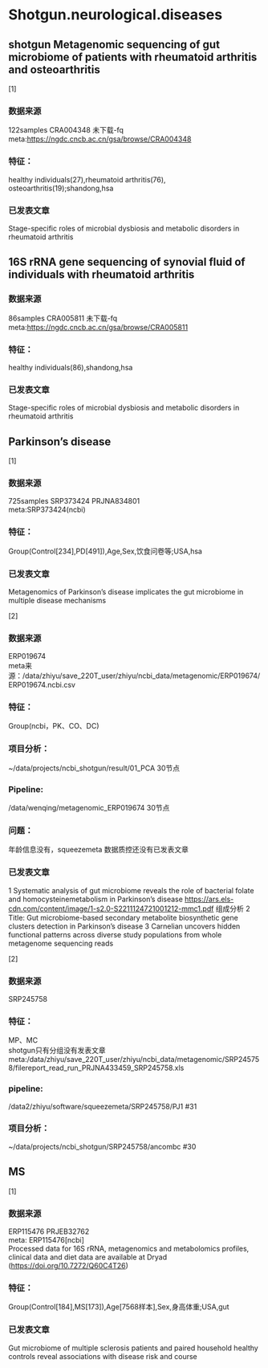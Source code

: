 # Shotgun.neurological.diseases
 

## shotgun Metagenomic sequencing of gut microbiome of patients with rheumatoid arthritis and osteoarthritis
[1]  
### 数据来源  
122samples CRA004348  未下载-fq  
meta:https://ngdc.cncb.ac.cn/gsa/browse/CRA004348  
### 特征：
healthy individuals(27),rheumatoid arthritis(76), osteoarthritis(19);shandong,hsa
### 已发表文章
Stage-specific roles of microbial dysbiosis and metabolic disorders in rheumatoid arthritis   

## 16S rRNA gene sequencing of synovial fluid of individuals with rheumatoid arthritis
### 数据来源  
86samples CRA005811  未下载-fq  
meta:https://ngdc.cncb.ac.cn/gsa/browse/CRA005811  
### 特征：
healthy individuals(86),shandong,hsa
### 已发表文章
Stage-specific roles of microbial dysbiosis and metabolic disorders in rheumatoid arthritis 



## Parkinson’s disease
[1]
### 数据来源  
725samples SRP373424 PRJNA834801  
meta:SRP373424(ncbi)
### 特征：
Group(Control[234],PD[491]),Age,Sex,饮食问卷等;USA,hsa  
### 已发表文章
Metagenomics of Parkinson’s disease implicates the gut microbiome in multiple disease mechanisms  

[2]
### 数据来源
ERP019674  
meta来源：/data/zhiyu/save_220T_user/zhiyu/ncbi_data/metagenomic/ERP019674/ERP019674.ncbi.csv
### 特征：
Group(ncbi，PK、CO、DC)
### 项目分析：
~/data/projects/ncbi_shotgun/result/01_PCA 30节点
### Pipeline:   
/data/wenqing/metagenomic_ERP019674 30节点
### 问题：
年龄信息没有，squeezemeta 数据质控还没有已发表文章  
### 已发表文章
 1 Systematic analysis of gut microbiome reveals the role of bacterial folate and homocysteinemetabolism in Parkinson’s disease    https://ars.els-cdn.com/content/image/1-s2.0-S2211124721001212-mmc1.pdf 组成分析 
2 Title: Gut microbiome-based secondary metabolite biosynthetic gene clusters detection in Parkinson’s disease 
3 Carnelian uncovers hidden functional patterns across diverse study populations from whole metagenome sequencing reads  

[2]
### 数据来源
SRP245758
### 特征：
MP、MC  
shotgun只有分组没有发表文章  
meta:/data/zhiyu/save_220T_user/zhiyu/ncbi_data/metagenomic/SRP245758/filereport_read_run_PRJNA433459_SRP245758.xls
### pipeline:
/data2/zhiyu/software/squeezemeta/SRP245758/PJ1 #31  
### 项目分析：
~/data/projects/ncbi_shotgun/SRP245758/ancombc #30  


## MS
[1]
### 数据来源  
ERP115476  PRJEB32762  
meta: ERP115476[ncbi]  
Processed data for 16S rRNA, metagenomics and metabolomics profiles, clinical data and diet data are available at Dryad (https://doi.org/10.7272/Q60C4T26)
### 特征：
Group(Control[184],MS[173]),Age[7568样本],Sex,身高体重;USA,gut
### 已发表文章
Gut microbiome of multiple sclerosis patients and paired household healthy controls reveal associations with disease risk and course
